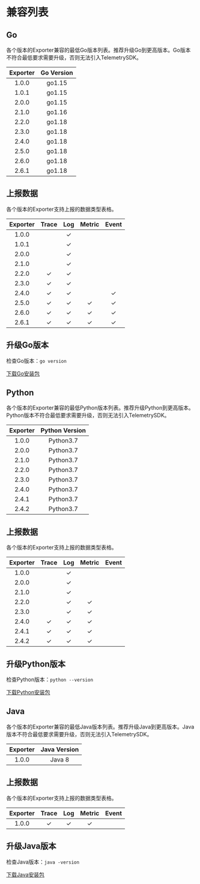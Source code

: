 # 兼容列表

## Go

各个版本的Exporter兼容的最低Go版本列表。推荐升级Go到更高版本。Go版本不符合最低要求需要升级，否则无法引入TelemetrySDK。

| Exporter | Go Version |
|:--------:|:----------:|
|  1.0.0   |   go1.15   |
|  1.0.1   |   go1.15   |
|  2.0.0   |   go1.15   |
|  2.1.0   |   go1.16   |
|  2.2.0   |   go1.18   |
|  2.3.0   |   go1.18   |
|  2.4.0   |   go1.18   |
|  2.5.0   |   go1.18   |
|  2.6.0   |   go1.18   |
|  2.6.1   |   go1.18   |

## 上报数据

各个版本的Exporter支持上报的数据类型表格。

| Exporter | Trace | Log | Metric | Event |
|:--------:|:-----:|:---:|:------:|:-----:|
|  1.0.0   |       |  ✓  |        |       |
|  1.0.1   |       |  ✓  |        |       |
|  2.0.0   |       |  ✓  |        |       |
|  2.1.0   |       |  ✓  |        |       |
|  2.2.0   |   ✓   |  ✓  |        |       |
|  2.3.0   |   ✓   |  ✓  |        |       |
|  2.4.0   |   ✓   |  ✓  |        |   ✓   |
|  2.5.0   |   ✓   |  ✓  |   ✓    |   ✓   |
|  2.6.0   |   ✓   |  ✓  |   ✓    |   ✓   |
|  2.6.1   |   ✓   |  ✓  |   ✓    |   ✓   |

## 升级Go版本

检查Go版本：`go version`

[下载Go安装包](https://gomirrors.org/)

## Python

各个版本的Exporter兼容的最低Python版本列表。推荐升级Python到更高版本。Python版本不符合最低要求需要升级，否则无法引入TelemetrySDK。

| Exporter | Python Version |
|:--------:|:--------------:|
|  1.0.0   |   Python3.7    |
|  2.0.0   |   Python3.7    |
|  2.1.0   |   Python3.7    |
|  2.2.0   |   Python3.7    |
|  2.3.0   |   Python3.7    |
|  2.4.0   |   Python3.7    |
|  2.4.1   |   Python3.7    |
|  2.4.2   |   Python3.7    |

## 上报数据

各个版本的Exporter支持上报的数据类型表格。

| Exporter | Trace | Log | Metric | Event |
|:--------:|:-----:|:---:|:------:|:-----:|
|  1.0.0   |       |  ✓  |        |       |
|  2.0.0   |       |  ✓  |        |       |
|  2.1.0   |       |  ✓  |        |       |
|  2.2.0   |       |  ✓  |   ✓    |       |
|  2.3.0   |       |  ✓  |   ✓    |       |
|  2.4.0   |   ✓   |  ✓  |   ✓    |       |
|  2.4.1   |   ✓   |  ✓  |   ✓    |       |
|  2.4.2   |   ✓   |  ✓  |   ✓    |       |

## 升级Python版本

检查Python版本：`python --version`

[下载Python安装包](https://www.python.org/downloads/)

## Java

各个版本的Exporter兼容的最低Java版本列表。推荐升级Java到更高版本。Java版本不符合最低要求需要升级，否则无法引入TelemetrySDK。

| Exporter | Java Version |
|:--------:|:------------:|
|  1.0.0   |    Java 8    |

## 上报数据

各个版本的Exporter支持上报的数据类型表格。

| Exporter | Trace | Log | Metric | Event |
|:--------:|:-----:|:---:|:------:|:-----:|
|  1.0.0   |   ✓   |  ✓  |   ✓    |       |

## 升级Java版本

检查Java版本：`java -version`

[下载Java安装包](https://jdk.java.net/)